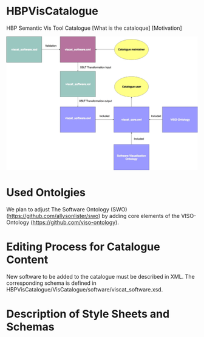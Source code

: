 # HBPVisCatalogue
HBP Semantic Vis Tool Catalogue
[What is the cataloque]
[Motivation]

![Alt text](material/img/viscat_structure.jpg?raw=true)

# Used Ontolgies

We plan to adjust The Software Ontology (SWO) (https://github.com/allysonlister/swo) by adding core elements of the VISO-Ontology (https://github.com/viso-ontology).

# Editing Process for Catalogue Content

New software to be added to the catalogue must be described in XML. The corresponding schema is defined in HBPVisCatalogue/VisCatalogue/software/viscat_software.xsd.

# Description of Style Sheets and Schemas
